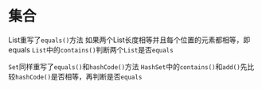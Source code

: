 # 集合
List重写了`equals()`方法
如果两个List长度相等并且每个位置的元素都相等，即equals
`List`中的`contains()`判断两个`List`是否`equals`

`Set`同样重写了`equals()`和`hashCode()`方法
`HashSet`中的`contains()`和`add()`先比较`hashCode()`是否相等，再判断是否`equals`


